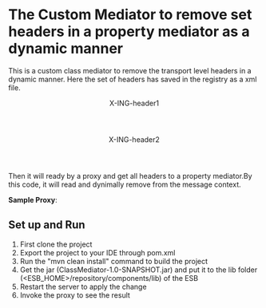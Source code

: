 # The Custom Mediator to remove set headers in a property mediator as a dynamic manner

This is a custom class mediator to remove the transport level headers in a dynamic manner. Here the set of headers has saved in the registry as a xml file.
<HEADERS>
     <HEADER>X-ING-header1</HEADER>
     <HEADER>X-ING-header2</HEADER>
</HEADERS>
Then it will ready by a proxy and get all headers to a property mediator.By this code, it will read and dynimally remove from the message context.

**Sample Proxy**:
<inSequence>
         <property expression="get-property('registry','conf:/SAFHeadersConfig.xml')"
                   name="safHeadersList"/>
         <class name="com.wso2.customclassmediators.samples.RemoveDynamicHeaders"/> <!-- class mediator has cofigured with package name and the class name -->
         <log level="full">
            <property name="message" value="++++++++++++ After remove headers +++++++++++"/>
         </log>
         <send>
            <endpoint>
               <http uri-template="http://www.mocky.io/v2/5b6d7e11330000a827a36e13"/>
            </endpoint>
         </send>
      </inSequence>

## Set up and Run

1. First clone the project
2. Export the project to your IDE through pom.xml
3. Run the "mvn clean install" command to build the project
4. Get the jar (ClassMediator-1.0-SNAPSHOT.jar) and put it to the lib folder (<ESB_HOME>/repository/components/lib) of the ESB
5. Restart the server to apply the change
6. Invoke the proxy to see the result
